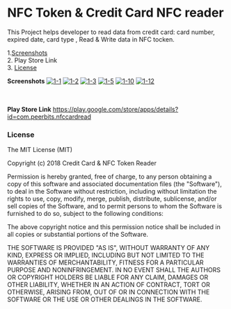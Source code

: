 # NFC Token & Credit Card NFC reader 

This Project helps developer to read data from credit card: card number, expired date, card type , Read & Write data in NFC tocken.<br>

1.[Screenshots](#screenshots) <br>
2. Play Store Link <br>
3. [License](#license) <br>
 
<b>Screenshots</b>
<a href="https://ibb.co/fqSBZf"><img src="https://image.ibb.co/jqe3fL/1-1.png" alt="1-1" border="0"></a>
<a href="https://ibb.co/n3P3fL"><img src="https://image.ibb.co/cQhpLL/1-2.png" alt="1-2" border="0"></a>
<a href="https://ibb.co/fG0b0L"><img src="https://image.ibb.co/cfxdEf/1-3.png" alt="1-3" border="0"></a>
<a href="https://ibb.co/gHx0S0"><img src="https://image.ibb.co/j7hBZf/1-5.png" alt="1-5" border="0"></a>
<a href="https://ibb.co/cKJkuf"><img src="https://image.ibb.co/fXCpLL/1-10.png" alt="1-10" border="0"></a>
<a href="https://ibb.co/drwun0"><img src="https://image.ibb.co/bZmG0L/1-12.png" alt="1-12" border="0"></a>

<br><br>
<b>Play Store Link</b>
<a href="https://play.google.com/store/apps/details?id=com.peerbits.nfccardread" target="_blank">https://play.google.com/store/apps/details?id=com.peerbits.nfccardread</a>



### License
The MIT License (MIT)

Copyright (c) 2018 Credit Card & NFC Token Reader 

Permission is hereby granted, free of charge, to any person obtaining a copy
of this software and associated documentation files (the "Software"), to deal
in the Software without restriction, including without limitation the rights
to use, copy, modify, merge, publish, distribute, sublicense, and/or sell
copies of the Software, and to permit persons to whom the Software is
furnished to do so, subject to the following conditions:

The above copyright notice and this permission notice shall be included in all
copies or substantial portions of the Software.

THE SOFTWARE IS PROVIDED "AS IS", WITHOUT WARRANTY OF ANY KIND, EXPRESS OR
IMPLIED, INCLUDING BUT NOT LIMITED TO THE WARRANTIES OF MERCHANTABILITY,
FITNESS FOR A PARTICULAR PURPOSE AND NONINFRINGEMENT. IN NO EVENT SHALL THE
AUTHORS OR COPYRIGHT HOLDERS BE LIABLE FOR ANY CLAIM, DAMAGES OR OTHER
LIABILITY, WHETHER IN AN ACTION OF CONTRACT, TORT OR OTHERWISE, ARISING FROM,
OUT OF OR IN CONNECTION WITH THE SOFTWARE OR THE USE OR OTHER DEALINGS IN THE
SOFTWARE.
